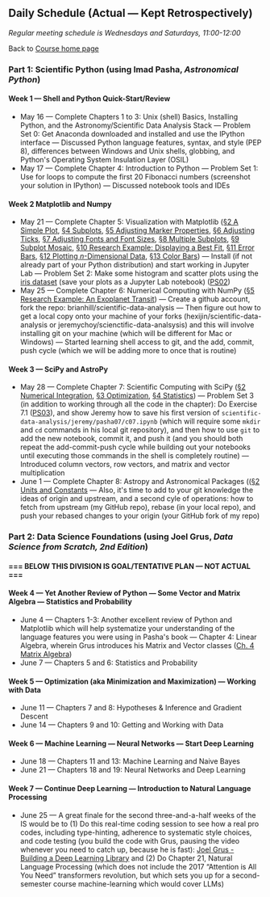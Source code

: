 ## Daily Schedule (Actual &mdash; Kept Retrospectively)

*Regular meeting schedule is Wednesdays and Saturdays, 11:00-12:00*

Back to [Course home page](../index.html)

### Part 1: Scientific Python (using Imad Pasha, *Astronomical Python*)

#### Week 1 &mdash; Shell and Python Quick-Start/Review

* May 16 &mdash; Complete Chapters 1 to 3: Unix (shell) Basics, Installing Python, and the Astronomy/Scientific Data Analysis Stack &mdash; Problem Set 0: Get Anaconda downloaded and installed and use the IPython interface &mdash; Discussed Python language features, syntax, and style (PEP 8), differences between Windows and Unix shells, globbing, and Python's Operating System Insulation Layer (OSIL)
* May 17 &mdash; Complete Chapter 4: Introduction to Python &mdash; Problem Set 1: Use for loops to compute the first 20 Fibonacci numbers (screenshot your solution in IPython) &mdash; Discussed notebook tools and IDEs

#### Week 2 Matplotlib and Numpy

* May 21 &mdash; Complete Chapter 5: Visualization with Matplotlib ([&sect;2 A Simple Plot](./pasha/c05/c05s02.ipynb), [&sect;4 Subplots](./pasha/c05/c05s04.ipynb), [&sect;5 Adjusting Marker Properties](./pasha/c05/c05s05.ipynb), [&sect;6 Adjusting Ticks](./pasha/c05/c05s06.ipynb), [&sect;7 Adjusting Fonts and Font Sizes](./pasha/c05/c05s07.ipynb), [&sect;8 Multiple Subplots](./pasha/c05/c05s08.ipynb), [&sect;9 Subplot Mosaic](./pasha/c05/c05s09.ipynb), [&sect;10 Research Example: Displaying a Best Fit](./pasha/c05/c05s10.ipynb), [&sect;11 Error Bars](./pasha/c05/c05s11.ipynb), [&sect;12 Plotting *n*-Dimensional Data](./pasha/c05/c05s12.ipynb), [&sect;13 Color Bars](./pasha/c05/c05s13.ipynb)) &mdash; Install (if not already part of your Python distribution) and start working in Jupyter Lab &mdash; Problem Set 2: Make some histogram and scatter plots using the [iris dataset](./iris/iris_dataset.csv) (save your plots as a Jupyter Lab notebook) ([PS02](./psets/ps02.ipynb))
* May 25 &mdash; Complete Chapter 6: Numerical Computing with NumPy ([&sect;5 Research Example: An Exoplanet Transit](./pasha/c06/c06s05.ipynb)) &mdash; Create a github account, fork the repo: brianhill/scientific-data-analysis &mdash; Then figure out how to get a local copy onto your machine of your forks (hexijin/scientific-data-analysis or jeremychoy/scienctific-data-analsysis) and this will involve installing git on your machine (which will be different for Mac or Windows) &mdash; Started learning shell access to git, and the add, commit, push cycle (which we will be adding more to once that is routine)

#### Week 3 &mdash; SciPy and AstroPy

* May 28 &mdash; Complete Chapter 7: Scientific Computing with SciPy ([&sect;2 Numerical Integration](./pasha/c07/c07s02.ipynb), [&sect;3 Optimization](./pasha/c07/c07s03.ipynb), [&sect;4 Statistics](./pasha/c07/c07s04.ipynb)) &mdash; Problem Set 3 (in addition to working through all the code in the chapter): Do Exercise 7.1 ([PS03](./psets/ps03.ipynb)), and show Jeremy how to save his first version of `scientific-data-analysis/jeremy/pasha07/c07.ipynb` (which will require some `mkdir` and `cd` commands in his local git repository), and then how to use `git` to add the new notebook, commit it, and push it (and you should both repeat the add-commit-push cycle while building out your notebooks until executing those commands in the shell is completely routine) &mdash; Introduced column vectors, row vectors, and matrix and vector multiplication
* June 1 &mdash; Complete Chapter 8: Astropy and Astronomical Packages (([&sect;2 Units and Constants](./pasha/c08/c08s02.ipynb) &mdash; Also, it's time to add to your git knowledge the ideas of origin and upstream, and a second cyle of operations: how to fetch from upstream (my GitHub repo), rebase (in your local repo), and push your rebased changes to your origin (your GitHub fork of my repo)

### Part 2: Data Science Foundations (using Joel Grus, *Data Science from Scratch, 2nd Edition*)

#### === BELOW THIS DIVISION IS GOAL/TENTATIVE PLAN &mdash; NOT ACTUAL ===

#### Week 4 &mdash; Yet Another Review of Python &mdash; Some Vector and Matrix Algebra &mdash; Statistics and Probability

* June 4 &mdash; Chapters 1-3: Another excellent review of Python and Matplotlib which will help systematize your understanding of the language features you were using in Pasha's book &mdash; Chapter 4: Linear Algebra, wherein Grus introduces his Matrix and Vector classes ([Ch. 4 Matrix Algebra](./grus/grus04.ipynb))
* June 7 &mdash; Chapters 5 and 6: Statistics and Probability

#### Week 5 &mdash; Optimization (aka Minimization and Maximization) &mdash; Working with Data

* June 11 &mdash; Chapters 7 and 8: Hypotheses &amp; Inference and Gradient Descent
* June 14 &mdash; Chapters 9 and 10: Getting and Working with Data

#### Week 6 &mdash; Machine Learning &mdash; Neural Networks &mdash; Start Deep Learning

* June 18 &mdash; Chapters 11 and 13: Machine Learning and Naive Bayes
* June 21 &mdash; Chapters 18 and 19: Neural Networks and Deep Learning

#### Week 7 &mdash; Continue Deep Learning &mdash; Introduction to Natural Language Processing

* June 25 &mdash; A great finale for the second three-and-a-half weeks of the IS would be to (1) Do this real-time coding session to see how a real pro codes, including type-hinting, adherence to systematic style choices, and code testing (you build the code with Grus, pausing the video whenever you need to catch up, because he is fast): [Joel Grus - Building a Deep Learning Library](https://joelgrus.com/2017/12/04/livecoding-madness-building-a-deep-learning-library/) and (2) Do Chapter 21, Natural Language Processing (which does not include the 2017 &ldquo;Attention is All You Need&rdquo; transformers revolution, but which sets you up for a second-semester course machine-learning which would cover LLMs)
